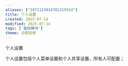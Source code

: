 ```yaml
---
aliases: ["1971133814781319314"]
title: 个人设置
created: 2025-07-14
modified: 2025-07-14
tags: ['基础模块']
theme: 日程安排
---
```


个人设置

个人设置包括个人菜单设置和个人共享设置，所有人可配置；